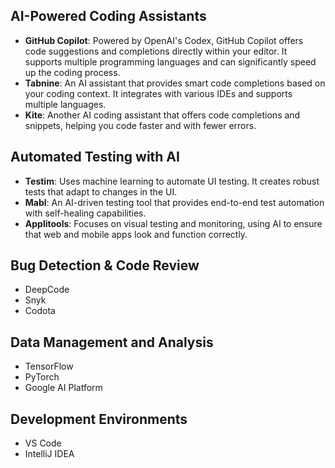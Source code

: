 ## AI-Powered Coding Assistants
* **GitHub Copilot**: Powered by OpenAI's Codex, GitHub Copilot offers code suggestions and completions directly within your editor. It supports multiple programming languages and can significantly speed up the coding process.
* **Tabnine**: An AI assistant that provides smart code completions based on your coding context. It integrates with various IDEs and supports multiple languages.
* **Kite**: Another AI coding assistant that offers code completions and snippets, helping you code faster and with fewer errors.

## Automated Testing with AI
* **Testim**: Uses machine learning to automate UI testing. It creates robust tests that adapt to changes in the UI.
* **Mabl**: An AI-driven testing tool that provides end-to-end test automation with self-healing capabilities.
* **Applitools**: Focuses on visual testing and monitoring, using AI to ensure that web and mobile apps look and function correctly.

## Bug Detection & Code Review
* DeepCode
* Snyk
* Codota

## Data Management and Analysis
* TensorFlow
* PyTorch
* Google AI Platform

## Development Environments
* VS Code
* IntelliJ IDEA
